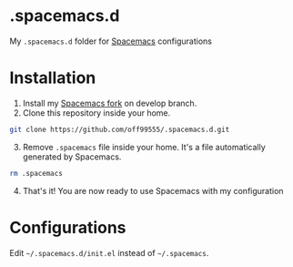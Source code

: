 # .spacemacs.d
My `.spacemacs.d` folder for [Spacemacs](https://github.com/syl20bnr/spacemacs)
configurations

# Installation
1. Install my [Spacemacs fork](https://github.com/off99555/spacemacs/tree/develop)
  on develop branch.
2. Clone this repository inside your home.

  ```bash
  git clone https://github.com/off99555/.spacemacs.d.git
  ```
3. Remove `.spacemacs` file inside your home.
  It's a file automatically generated by Spacemacs.

  ```bash
  rm .spacemacs
  ```
4. That's it! You are now ready to use Spacemacs with my configuration

# Configurations
Edit `~/.spacemacs.d/init.el` instead of `~/.spacemacs`.

